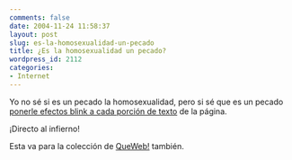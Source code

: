 ```yaml
---
comments: false
date: 2004-11-24 11:58:37
layout: post
slug: es-la-homosexualidad-un-pecado
title: ¿Es la homosexualidad un pecado?
wordpress_id: 2112
categories:
- Internet
---
```


Yo no sé si es un pecado la homosexualidad, pero si sé que es un pecado [ponerle efectos blink a cada porción de texto](http://ipue.com/index.htm) de la página.





¡Directo al infierno!





Esta va para la colección de [QueWeb!](http://www.queweb.org/) también.






 
